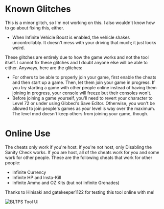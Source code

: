# Known Glitches
This is a minor glitch, so I'm not working on this. I also wouldn't know how to go about fixing this, either.
* When Infinite Vehicle Boost is enabled, the vehicle shakes uncontrollably. It doesn't mess with your driving that much; it just looks weird. 

These glitches are entirely due to how the game works and not the tool itself. I cannot fix these glitches and I doubt anyone else will be able to either. Anyways, here are the glitches:
* For others to be able to properly join your game, first enable the cheats and then start up a game. Then, let them join your game in progress. If you try starting a game with other people online instead of having them joining in progress, your console will freeze but their consoles won't.
* Before joining a game yourself, you'll need to revert your character to Level 72 or under using Gibbed's Save Editor. Otherwise, you won't be allowed to join people's games as your level is way over the maximum. The level mod doesn't keep others from joining your game, though.

# Online Use
The cheats only work if you're host. If you're not host, only Disabling the Sanity Check works. If you are host, all of the cheats work for you and some work for other people. These are the following cheats that work for other people:
* Infinite Currency
* Infinite HP and Insta-Kill
* Infinite Ammo and OZ Kits (but not Infinite Grenades)

Thanks to Hinisaki and gatekeeper1122 for testing this tool online with me!

![BLTPS Tool UI](https://github.com/user-attachments/assets/d0c5da87-ed2a-42f2-9d17-d83eb8c81a4f)


